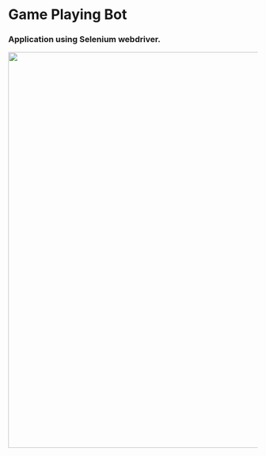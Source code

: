 # Game Playing Bot

### Application using Selenium webdriver.

<img src= 'https://user-images.githubusercontent.com/65078610/108714355-74ecd680-753f-11eb-9764-a76d0c4efd69.PNG' width="800">
